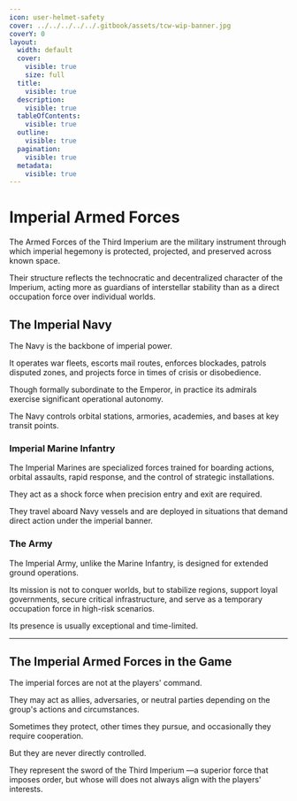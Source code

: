 ```yaml
---
icon: user-helmet-safety
cover: ../../../../../.gitbook/assets/tcw-wip-banner.jpg
coverY: 0
layout:
  width: default
  cover:
    visible: true
    size: full
  title:
    visible: true
  description:
    visible: true
  tableOfContents:
    visible: true
  outline:
    visible: true
  pagination:
    visible: true
  metadata:
    visible: true
---
```


# Imperial Armed Forces

The Armed Forces of the Third Imperium are the military instrument through which imperial hegemony is protected, projected, and preserved across known space.

Their structure reflects the technocratic and decentralized character of the Imperium, acting more as guardians of interstellar stability than as a direct occupation force over individual worlds.

## The Imperial Navy

The Navy is the backbone of imperial power.

It operates war fleets, escorts mail routes, enforces blockades, patrols disputed zones, and projects force in times of crisis or disobedience.

Though formally subordinate to the Emperor, in practice its admirals exercise significant operational autonomy.

The Navy controls orbital stations, armories, academies, and bases at key transit points.

### Imperial Marine Infantry

The Imperial Marines are specialized forces trained for boarding actions, orbital assaults, rapid response, and the control of strategic installations.

They act as a shock force when precision entry and exit are required.

They travel aboard Navy vessels and are deployed in situations that demand direct action under the imperial banner.

### The Army

The Imperial Army, unlike the Marine Infantry, is designed for extended ground operations.

Its mission is not to conquer worlds, but to stabilize regions, support loyal governments, secure critical infrastructure, and serve as a temporary occupation force in high-risk scenarios.

Its presence is usually exceptional and time-limited.

***

## The Imperial Armed Forces in the Game

The imperial forces are not at the players' command.

They may act as allies, adversaries, or neutral parties depending on the group's actions and circumstances.

Sometimes they protect, other times they pursue, and occasionally they require cooperation.

But they are never directly controlled.

They represent the sword of the Third Imperium —a superior force that imposes order, but whose will does not always align with the players' interests.
